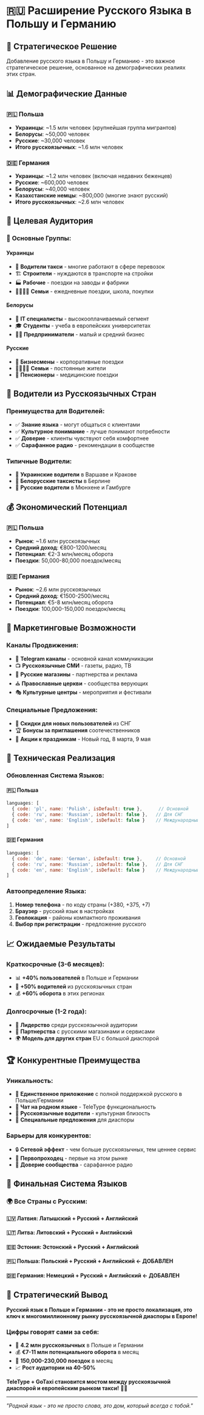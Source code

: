 # 🇷🇺 Расширение Русского Языка в Польшу и Германию

## 🎯 **Стратегическое Решение**

Добавление русского языка в Польшу и Германию - это важное стратегическое решение, основанное на демографических реалиях этих стран.

## 📊 **Демографические Данные**

### 🇵🇱 **Польша**
- **Украинцы**: ~1.5 млн человек (крупнейшая группа мигрантов)
- **Белорусы**: ~50,000 человек
- **Русские**: ~30,000 человек
- **Итого русскоязычных**: ~1.6 млн человек

### 🇩🇪 **Германия**
- **Украинцы**: ~1.2 млн человек (включая недавних беженцев)
- **Русские**: ~600,000 человек
- **Белорусы**: ~40,000 человек
- **Казахстанские немцы**: ~800,000 (многие знают русский)
- **Итого русскоязычных**: ~2.6 млн человек

## 🎯 **Целевая Аудитория**

### 👥 **Основные Группы:**

#### **Украинцы**
- 🚗 **Водители такси** - многие работают в сфере перевозок
- 🏗️ **Строители** - нуждаются в транспорте на стройки
- 🏭 **Рабочие** - поездки на заводы и фабрики
- 👨‍👩‍👧‍👦 **Семьи** - ежедневные поездки, школа, покупки

#### **Белорусы**
- 💼 **IT специалисты** - высокооплачиваемый сегмент
- 🎓 **Студенты** - учеба в европейских университетах
- 👨‍💼 **Предприниматели** - малый и средний бизнес

#### **Русские**
- 🏢 **Бизнесмены** - корпоративные поездки
- 👨‍👩‍👧‍👦 **Семьи** - постоянные жители
- 👴 **Пенсионеры** - медицинские поездки

## 🚗 **Водители из Русскоязычных Стран**

### **Преимущества для Водителей:**
- ✅ **Знание языка** - могут общаться с клиентами
- ✅ **Культурное понимание** - лучше понимают потребности
- ✅ **Доверие** - клиенты чувствуют себя комфортнее
- ✅ **Сарафанное радио** - рекомендации в сообществе

### **Типичные Водители:**
- 🚗 **Украинские водители** в Варшаве и Кракове
- 🚕 **Белорусские таксисты** в Берлине
- 🚙 **Русские водители** в Мюнхене и Гамбурге

## 💰 **Экономический Потенциал**

### 🇵🇱 **Польша**
- **Рынок**: ~1.6 млн русскоязычных
- **Средний доход**: €800-1200/месяц
- **Потенциал**: €2-3 млн/месяц оборота
- **Поездки**: 50,000-80,000 поездок/месяц

### 🇩🇪 **Германия**
- **Рынок**: ~2.6 млн русскоязычных
- **Средний доход**: €1500-2500/месяц
- **Потенциал**: €5-8 млн/месяц оборота
- **Поездки**: 100,000-150,000 поездок/месяц

## 🎯 **Маркетинговые Возможности**

### **Каналы Продвижения:**
- 📱 **Telegram каналы** - основной канал коммуникации
- 📺 **Русскоязычные СМИ** - газеты, радио, ТВ
- 🏪 **Русские магазины** - партнерства и реклама
- ⛪ **Православные церкви** - сообщества верующих
- 🎭 **Культурные центры** - мероприятия и фестивали

### **Специальные Предложения:**
- 🎁 **Скидки для новых пользователей** из СНГ
- 🏆 **Бонусы за приглашения** соотечественников
- 🎉 **Акции к праздникам** - Новый год, 8 марта, 9 мая

## 🔧 **Техническая Реализация**

### **Обновленная Система Языков:**

#### 🇵🇱 **Польша**
```javascript
languages: [
  { code: 'pl', name: 'Polish', isDefault: true },      // Основной
  { code: 'ru', name: 'Russian', isDefault: false },   // Для СНГ
  { code: 'en', name: 'English', isDefault: false }    // Международный
]
```

#### 🇩🇪 **Германия**
```javascript
languages: [
  { code: 'de', name: 'German', isDefault: true },     // Основной
  { code: 'ru', name: 'Russian', isDefault: false },   // Для СНГ
  { code: 'en', name: 'English', isDefault: false }    // Международный
]
```

### **Автоопределение Языка:**
1. **Номер телефона** - по коду страны (+380, +375, +7)
2. **Браузер** - русский язык в настройках
3. **Геолокация** - районы компактного проживания
4. **Выбор при регистрации** - предложение русского

## 📈 **Ожидаемые Результаты**

### **Краткосрочные (3-6 месяцев):**
- 📊 **+40% пользователей** в Польше и Германии
- 🚗 **+50% водителей** из русскоязычных стран
- 💰 **+60% оборота** в этих регионах

### **Долгосрочные (1-2 года):**
- 🎯 **Лидерство** среди русскоязычной аудитории
- 🤝 **Партнерства** с русскими магазинами и сервисами
- 🌍 **Модель для других стран** EU с большой диаспорой

## 🏆 **Конкурентные Преимущества**

### **Уникальность:**
- 🎯 **Единственное приложение** с полной поддержкой русского в Польше/Германии
- 💬 **Чат на родном языке** - TeleType функциональность
- 🚗 **Русскоязычные водители** - культурная близость
- 🎁 **Специальные предложения** для диаспоры

### **Барьеры для конкурентов:**
- 🔒 **Сетевой эффект** - чем больше русскоязычных, тем ценнее сервис
- 💪 **Первопроходец** - первые на этом рынке
- 🤝 **Доверие сообщества** - сарафанное радио

## 🎉 **Финальная Система Языков**

### 🌍 **Все Страны с Русским:**

#### 🇱🇻 **Латвия**: Латышский + **Русский** + Английский
#### 🇱🇹 **Литва**: Литовский + **Русский** + Английский  
#### 🇪🇪 **Эстония**: Эстонский + **Русский** + Английский
#### 🇵🇱 **Польша**: Польский + **Русский** + Английский ← ДОБАВЛЕН
#### 🇩🇪 **Германия**: Немецкий + **Русский** + Английский ← ДОБАВЛЕН

## 🚀 **Стратегический Вывод**

**Русский язык в Польше и Германии - это не просто локализация, это ключ к многомиллионному рынку русскоязычной диаспоры в Европе!**

### **Цифры говорят сами за себя:**
- 🎯 **4.2 млн русскоязычных** в Польше и Германии
- 💰 **€7-11 млн потенциального оборота** в месяц
- 🚗 **150,000-230,000 поездок** в месяц
- 📈 **Рост аудитории на 40-50%**

**TeleType + GoTaxi становится мостом между русскоязычной диаспорой и европейским рынком такси!** 🌉✨

---

*"Родной язык - это не просто слова, это дом, который всегда с тобой."*

